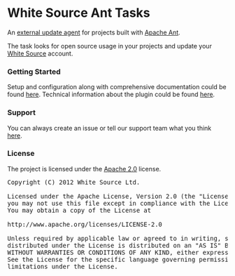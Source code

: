 White Source Ant Tasks
===================
 
An [external update agent][1] for projects built with [Apache Ant][2].

The task looks for open source usage in your projects and update your [White Source][3] account.

### Getting Started
Setup and configuration along with comprehensive documentation could be found [here][4].
Technical information about the plugin could be found [here][5].

### Support
You can always create an issue or tell our support team what you think [here][6].

### License
The project is licensed under the [Apache 2.0][7] license.
<pre>
Copyright (C) 2012 White Source Ltd.

Licensed under the Apache License, Version 2.0 (the "License");
you may not use this file except in compliance with the License.
You may obtain a copy of the License at

http://www.apache.org/licenses/LICENSE-2.0

Unless required by applicable law or agreed to in writing, software
distributed under the License is distributed on an "AS IS" BASIS,
WITHOUT WARRANTIES OR CONDITIONS OF ANY KIND, either express or implied.
See the License for the specific language governing permissions and
limitations under the License.
</pre>

[1]: http://www.github.com/whitesource/agents
[2]: http://ant.apache.org
[3]: http://www.whitesourcesoftware.com
[4]: http://docs.whitesourcesoftware.com/display/serviceDocs/Ant+plugin
[5]: http://whitesource.github.com/ant-plugin
[6]: mailto:support@whitesourcesoftware.com
[7]: http://www.apache.org/licenses/LICENSE-2.0.html
